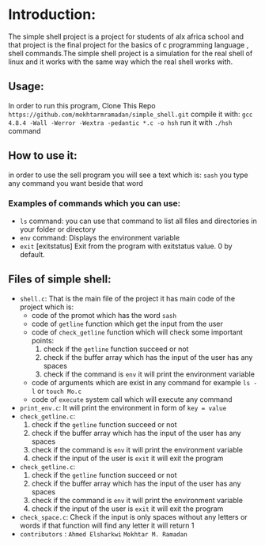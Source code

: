 # Introduction:
The simple shell project is a project for students of alx africa school and that project is the final project for the basics of c programming language , shell commands.The simple shell project is a simulation for the real shell of linux and it works with the same way which the real shell works with.
## Usage:
 In order to run this program,
 Clone This Repo
`https://github.com/mokhtarmramadan/simple_shell.git`
compile it with:
`gcc 4.8.4 -Wall -Werror -Wextra -pedantic *.c -o hsh`
 run it with `./hsh` command
## How to use it:
in order to use the sell program you will see a text which is:
`sash` you type any command you want beside that word
### Examples of commands which you can use:

- `ls` command:
you can use that command to list all files and directories in your folder or directory
- `env` command:
Displays the environment variable
- `exit` [exitstatus]
Exit from the program with exitstatus value. 0 by default.
## Files of simple shell:
- `shell.c`:
That is the main file of the project it has main code of the project which is:
	- code of the promot which has the word `sash`
	- code of `getline` function which get the input from the user
	- code of `check_getline` function which will check some important points:
		1. check if the `getline` function succeed or not
		2. check if the buffer array which has the input of the user has any spaces
		3. check if the command is `env` it will print the environment variable
	- code of arguments which are exist in any command for example `ls -l` or `touch Mo.c`
	- code of `execute` system call which will execute any command
- `print_env.c`:
  	It will print the environment in form of `key = value`
- `check_getline.c`:
	1. check if the `getline` function succeed or not
	2. check if the buffer array which has the input of the user has any spaces
	3. check if the command is `env` it will print the environment variable
	4. check if the input of the user is `exit` it will exit the program
- `check_getline.c`:
	1. check if the `getline` function succeed or not
	2. check if the buffer array which has the input of the user has any spaces
	3. check if the command is `env` it will print the environment variable
	4. check if the input of the user is `exit` it will exit the program
- `check_space.c`:
	Check if the input is only spaces without any letters or words
	if that function will find any letter it will return 1
- `contributors` :
	`Ahmed Elsharkwi`
	`Mokhtar M. Ramadan`
